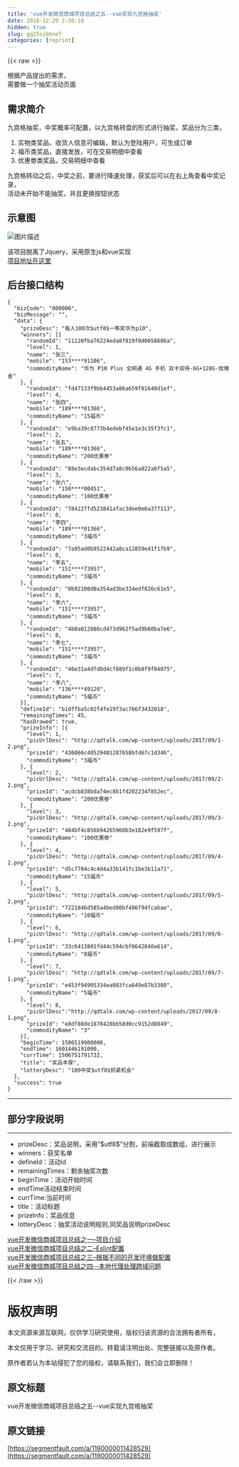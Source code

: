 ```yaml
---
title: 'vue开发微信商城项目总结之五--vue实现九宫格抽奖' 
date: 2018-12-29 2:30:10
hidden: true
slug: gq15sibhnef
categories: [reprint]
---
```


{{< raw >}}

                    
<p>根据产品提出的需求，<br>需要做一个抽奖活动页面</p>
<h2 id="articleHeader0">需求简介</h2>
<p>九宫格抽奖，中奖概率可配置，以九宫格转盘的形式进行抽奖，奖品分为三类，</p>
<ol>
<li>实物类奖品，收货人信息可编辑，默认为登陆用户，可生成订单</li>
<li>福币类奖品，直接发放，可在交易明细中查看</li>
<li>优惠劵类奖品，交易明细中查看</li>
</ol>
<p>九宫格转动之后，中奖之前，要进行降速处理，获奖后可以在右上角查看中奖记录，<br>活动未开始不能抽奖，并且更换按钮状态</p>
<h2 id="articleHeader1">示意图</h2>
<p><span class="img-wrap"><img data-src="/img/bVV7cE?w=417&amp;h=736" src="https://static.alili.tech/img/bVV7cE?w=417&amp;h=736" alt="图片描述" title="图片描述" style="cursor: pointer; display: inline;"></span></p>
<p>该项目脱离了Jquery，采用原生js和vue实现<br><a href="https://github.com/moshanghan/vue-mo-cli" rel="nofollow noreferrer" target="_blank">项目地址在这里</a></p>
<h2 id="articleHeader2">后台接口结构</h2>
<div class="widget-codetool" style="display:none;">
      <div class="widget-codetool--inner">
      <span class="selectCode code-tool" data-toggle="tooltip" data-placement="top" title="" data-original-title="全选"></span>
      <span type="button" class="copyCode code-tool" data-toggle="tooltip" data-placement="top" data-clipboard-text="{
  &quot;bizCode&quot;: &quot;000000&quot;,
  &quot;bizMessage&quot;: &quot;&quot;,
  &quot;data&quot;: {
    &quot;prizeDesc&quot;: &quot;每人100次$utf8$一等奖华为p10&quot;,
    &quot;winners&quot;: [{
      &quot;randomId&quot;: &quot;11120fba76224eda8f819f0d0058606a&quot;,
      &quot;level&quot;: 1,
      &quot;name&quot;: &quot;张三&quot;,
      &quot;mobile&quot;: &quot;153****91106&quot;,
      &quot;commodityName&quot;: &quot;华为 P10 Plus 全网通 4G 手机 双卡双待-6G+128G-玫瑰金&quot;
    }, {
      &quot;randomId&quot;: &quot;fd47133f9bb4453a86a659f81640d1ef&quot;,
      &quot;level&quot;: 4,
      &quot;name&quot;: &quot;张四&quot;,
      &quot;mobile&quot;: &quot;189****01366&quot;,
      &quot;commodityName&quot;: &quot;15福币&quot;
    }, {
      &quot;randomId&quot;: &quot;e9ba39c8773b4edebf45e1e3c35f3fc1&quot;,
      &quot;level&quot;: 2,
      &quot;name&quot;: &quot;张五&quot;,
      &quot;mobile&quot;: &quot;189****01366&quot;,
      &quot;commodityName&quot;: &quot;200优惠券&quot;
    }, {
      &quot;randomId&quot;: &quot;88e3ecdabc354d7a8c0b56a822a6f5a5&quot;,
      &quot;level&quot;: 3,
      &quot;name&quot;: &quot;张六&quot;,
      &quot;mobile&quot;: &quot;150****00451&quot;,
      &quot;commodityName&quot;: &quot;100优惠券&quot;
    }, {
      &quot;randomId&quot;: &quot;784227fd523841afac3dee0e6a377113&quot;,
      &quot;level&quot;: 8,
      &quot;name&quot;: &quot;李四&quot;,
      &quot;mobile&quot;: &quot;189****01366&quot;,
      &quot;commodityName&quot;: &quot;3福币&quot;
    }, {
      &quot;randomId&quot;: &quot;7a95ad0b9522442a8ca12859e41f1fb9&quot;,
      &quot;level&quot;: 8,
      &quot;name&quot;: &quot;李五&quot;,
      &quot;mobile&quot;: &quot;151****73957&quot;,
      &quot;commodityName&quot;: &quot;3福币&quot;
    }, {
      &quot;randomId&quot;: &quot;0b92100d0a354ad3be334edf826c61e5&quot;,
      &quot;level&quot;: 8,
      &quot;name&quot;: &quot;李六&quot;,
      &quot;mobile&quot;: &quot;151****73957&quot;,
      &quot;commodityName&quot;: &quot;3福币&quot;
    }, {
      &quot;randomId&quot;: &quot;4b0a012886cd473d962f5ad9b60ba7e6&quot;,
      &quot;level&quot;: 8,
      &quot;name&quot;: &quot;李七&quot;,
      &quot;mobile&quot;: &quot;151****73957&quot;,
      &quot;commodityName&quot;: &quot;3福币&quot;
    }, {
      &quot;randomId&quot;: &quot;46e31a4dfd0d4cf889f1c0b8f9f04075&quot;,
      &quot;level&quot;: 7,
      &quot;name&quot;: &quot;李八&quot;,
      &quot;mobile&quot;: &quot;136****49120&quot;,
      &quot;commodityName&quot;: &quot;5福币&quot;
    }],
    &quot;defineId&quot;: &quot;b1dffba5c02f4fe19f3ac766f3432018&quot;,
    &quot;remainingTimes&quot;: 45,
    &quot;hasDrawed&quot;: true,
    &quot;prizeInfo&quot;: [{
      &quot;level&quot;: 1,
      &quot;picUrlDesc&quot;: &quot;http://qdtalk.com/wp-content/uploads/2017/09/1-2.png&quot;,
      &quot;prizeId&quot;: &quot;436066c40529401287658bfd67c1d346&quot;,
      &quot;commodityName&quot;: &quot;3福币&quot;
    }, {
      &quot;level&quot;: 2,
      &quot;picUrlDesc&quot;: &quot;http://qdtalk.com/wp-content/uploads/2017/09/2-2.png&quot;,
      &quot;prizeId&quot;: &quot;acdcb838bda74ec8b1fd202234f852ec&quot;,
      &quot;commodityName&quot;: &quot;200优惠劵&quot;
    }, {
      &quot;level&quot;: 3,
      &quot;picUrlDesc&quot;: &quot;http://qdtalk.com/wp-content/uploads/2017/09/3-2.png&quot;,
      &quot;prizeId&quot;: &quot;484bf4c856b94265960b3e182e9f597f&quot;,
      &quot;commodityName&quot;: &quot;100优惠劵&quot;
    }, {
      &quot;level&quot;: 4,
      &quot;picUrlDesc&quot;: &quot;http://qdtalk.com/wp-content/uploads/2017/09/4-2.png&quot;,
      &quot;prizeId&quot;: &quot;d5c7784c4c4d4a33b141fc1be3b11a71&quot;,
      &quot;commodityName&quot;: &quot;15福币&quot;
    }, {
      &quot;level&quot;: 5,
      &quot;picUrlDesc&quot;: &quot;http://qdtalk.com/wp-content/uploads/2017/09/5-2.png&quot;,
      &quot;prizeId&quot;: &quot;7221846d585a4bed80bf486f94fcabae&quot;,
      &quot;commodityName&quot;: &quot;10福币&quot;
    }, {
      &quot;level&quot;: 6,
      &quot;picUrlDesc&quot;: &quot;http://qdtalk.com/wp-content/uploads/2017/09/6-1.png&quot;,
      &quot;prizeId&quot;: &quot;33c6413801fd44c594cbf6642840a614&quot;,
      &quot;commodityName&quot;: &quot;8福币&quot;
    }, {
      &quot;level&quot;: 7,
      &quot;picUrlDesc&quot;: &quot;http://qdtalk.com/wp-content/uploads/2017/09/7-1.png&quot;,
      &quot;prizeId&quot;: &quot;e453f94905334ea083fca649e87b3308&quot;,
      &quot;commodityName&quot;: &quot;5福币&quot;
    }, {
      &quot;level&quot;: 8,
      &quot;picUrlDesc&quot;:&quot;http://qdtalk.com/wp-content/uploads/2017/09/8-1.png&quot;,
      &quot;prizeId&quot;: &quot;e8df88de1878428bb58d0cc9152d8849&quot;,
      &quot;commodityName&quot;: &quot;3&quot;
    }],
    &quot;beginTime&quot;: 1506519900000,
    &quot;endTime&quot;: 1601446191000,
    &quot;currTime&quot;: 1506751791732,
    &quot;title&quot;: &quot;奖品丰厚&quot;,
    &quot;lotteryDesc&quot;: &quot;100中奖$utf8$抓紧机会&quot;
  },
  &quot;success&quot;: true
}
" title="" data-original-title="复制"></span>
      <span type="button" class="saveToNote code-tool" data-toggle="tooltip" data-placement="top" title="" data-original-title="放进笔记"></span>
      </div>
      </div><pre class="hljs json"><code>{
  <span class="hljs-attr">"bizCode"</span>: <span class="hljs-string">"000000"</span>,
  <span class="hljs-attr">"bizMessage"</span>: <span class="hljs-string">""</span>,
  <span class="hljs-attr">"data"</span>: {
    <span class="hljs-attr">"prizeDesc"</span>: <span class="hljs-string">"每人100次$utf8$一等奖华为p10"</span>,
    <span class="hljs-attr">"winners"</span>: [{
      <span class="hljs-attr">"randomId"</span>: <span class="hljs-string">"11120fba76224eda8f819f0d0058606a"</span>,
      <span class="hljs-attr">"level"</span>: <span class="hljs-number">1</span>,
      <span class="hljs-attr">"name"</span>: <span class="hljs-string">"张三"</span>,
      <span class="hljs-attr">"mobile"</span>: <span class="hljs-string">"153****91106"</span>,
      <span class="hljs-attr">"commodityName"</span>: <span class="hljs-string">"华为 P10 Plus 全网通 4G 手机 双卡双待-6G+128G-玫瑰金"</span>
    }, {
      <span class="hljs-attr">"randomId"</span>: <span class="hljs-string">"fd47133f9bb4453a86a659f81640d1ef"</span>,
      <span class="hljs-attr">"level"</span>: <span class="hljs-number">4</span>,
      <span class="hljs-attr">"name"</span>: <span class="hljs-string">"张四"</span>,
      <span class="hljs-attr">"mobile"</span>: <span class="hljs-string">"189****01366"</span>,
      <span class="hljs-attr">"commodityName"</span>: <span class="hljs-string">"15福币"</span>
    }, {
      <span class="hljs-attr">"randomId"</span>: <span class="hljs-string">"e9ba39c8773b4edebf45e1e3c35f3fc1"</span>,
      <span class="hljs-attr">"level"</span>: <span class="hljs-number">2</span>,
      <span class="hljs-attr">"name"</span>: <span class="hljs-string">"张五"</span>,
      <span class="hljs-attr">"mobile"</span>: <span class="hljs-string">"189****01366"</span>,
      <span class="hljs-attr">"commodityName"</span>: <span class="hljs-string">"200优惠券"</span>
    }, {
      <span class="hljs-attr">"randomId"</span>: <span class="hljs-string">"88e3ecdabc354d7a8c0b56a822a6f5a5"</span>,
      <span class="hljs-attr">"level"</span>: <span class="hljs-number">3</span>,
      <span class="hljs-attr">"name"</span>: <span class="hljs-string">"张六"</span>,
      <span class="hljs-attr">"mobile"</span>: <span class="hljs-string">"150****00451"</span>,
      <span class="hljs-attr">"commodityName"</span>: <span class="hljs-string">"100优惠券"</span>
    }, {
      <span class="hljs-attr">"randomId"</span>: <span class="hljs-string">"784227fd523841afac3dee0e6a377113"</span>,
      <span class="hljs-attr">"level"</span>: <span class="hljs-number">8</span>,
      <span class="hljs-attr">"name"</span>: <span class="hljs-string">"李四"</span>,
      <span class="hljs-attr">"mobile"</span>: <span class="hljs-string">"189****01366"</span>,
      <span class="hljs-attr">"commodityName"</span>: <span class="hljs-string">"3福币"</span>
    }, {
      <span class="hljs-attr">"randomId"</span>: <span class="hljs-string">"7a95ad0b9522442a8ca12859e41f1fb9"</span>,
      <span class="hljs-attr">"level"</span>: <span class="hljs-number">8</span>,
      <span class="hljs-attr">"name"</span>: <span class="hljs-string">"李五"</span>,
      <span class="hljs-attr">"mobile"</span>: <span class="hljs-string">"151****73957"</span>,
      <span class="hljs-attr">"commodityName"</span>: <span class="hljs-string">"3福币"</span>
    }, {
      <span class="hljs-attr">"randomId"</span>: <span class="hljs-string">"0b92100d0a354ad3be334edf826c61e5"</span>,
      <span class="hljs-attr">"level"</span>: <span class="hljs-number">8</span>,
      <span class="hljs-attr">"name"</span>: <span class="hljs-string">"李六"</span>,
      <span class="hljs-attr">"mobile"</span>: <span class="hljs-string">"151****73957"</span>,
      <span class="hljs-attr">"commodityName"</span>: <span class="hljs-string">"3福币"</span>
    }, {
      <span class="hljs-attr">"randomId"</span>: <span class="hljs-string">"4b0a012886cd473d962f5ad9b60ba7e6"</span>,
      <span class="hljs-attr">"level"</span>: <span class="hljs-number">8</span>,
      <span class="hljs-attr">"name"</span>: <span class="hljs-string">"李七"</span>,
      <span class="hljs-attr">"mobile"</span>: <span class="hljs-string">"151****73957"</span>,
      <span class="hljs-attr">"commodityName"</span>: <span class="hljs-string">"3福币"</span>
    }, {
      <span class="hljs-attr">"randomId"</span>: <span class="hljs-string">"46e31a4dfd0d4cf889f1c0b8f9f04075"</span>,
      <span class="hljs-attr">"level"</span>: <span class="hljs-number">7</span>,
      <span class="hljs-attr">"name"</span>: <span class="hljs-string">"李八"</span>,
      <span class="hljs-attr">"mobile"</span>: <span class="hljs-string">"136****49120"</span>,
      <span class="hljs-attr">"commodityName"</span>: <span class="hljs-string">"5福币"</span>
    }],
    <span class="hljs-attr">"defineId"</span>: <span class="hljs-string">"b1dffba5c02f4fe19f3ac766f3432018"</span>,
    <span class="hljs-attr">"remainingTimes"</span>: <span class="hljs-number">45</span>,
    <span class="hljs-attr">"hasDrawed"</span>: <span class="hljs-literal">true</span>,
    <span class="hljs-attr">"prizeInfo"</span>: [{
      <span class="hljs-attr">"level"</span>: <span class="hljs-number">1</span>,
      <span class="hljs-attr">"picUrlDesc"</span>: <span class="hljs-string">"http://qdtalk.com/wp-content/uploads/2017/09/1-2.png"</span>,
      <span class="hljs-attr">"prizeId"</span>: <span class="hljs-string">"436066c40529401287658bfd67c1d346"</span>,
      <span class="hljs-attr">"commodityName"</span>: <span class="hljs-string">"3福币"</span>
    }, {
      <span class="hljs-attr">"level"</span>: <span class="hljs-number">2</span>,
      <span class="hljs-attr">"picUrlDesc"</span>: <span class="hljs-string">"http://qdtalk.com/wp-content/uploads/2017/09/2-2.png"</span>,
      <span class="hljs-attr">"prizeId"</span>: <span class="hljs-string">"acdcb838bda74ec8b1fd202234f852ec"</span>,
      <span class="hljs-attr">"commodityName"</span>: <span class="hljs-string">"200优惠劵"</span>
    }, {
      <span class="hljs-attr">"level"</span>: <span class="hljs-number">3</span>,
      <span class="hljs-attr">"picUrlDesc"</span>: <span class="hljs-string">"http://qdtalk.com/wp-content/uploads/2017/09/3-2.png"</span>,
      <span class="hljs-attr">"prizeId"</span>: <span class="hljs-string">"484bf4c856b94265960b3e182e9f597f"</span>,
      <span class="hljs-attr">"commodityName"</span>: <span class="hljs-string">"100优惠劵"</span>
    }, {
      <span class="hljs-attr">"level"</span>: <span class="hljs-number">4</span>,
      <span class="hljs-attr">"picUrlDesc"</span>: <span class="hljs-string">"http://qdtalk.com/wp-content/uploads/2017/09/4-2.png"</span>,
      <span class="hljs-attr">"prizeId"</span>: <span class="hljs-string">"d5c7784c4c4d4a33b141fc1be3b11a71"</span>,
      <span class="hljs-attr">"commodityName"</span>: <span class="hljs-string">"15福币"</span>
    }, {
      <span class="hljs-attr">"level"</span>: <span class="hljs-number">5</span>,
      <span class="hljs-attr">"picUrlDesc"</span>: <span class="hljs-string">"http://qdtalk.com/wp-content/uploads/2017/09/5-2.png"</span>,
      <span class="hljs-attr">"prizeId"</span>: <span class="hljs-string">"7221846d585a4bed80bf486f94fcabae"</span>,
      <span class="hljs-attr">"commodityName"</span>: <span class="hljs-string">"10福币"</span>
    }, {
      <span class="hljs-attr">"level"</span>: <span class="hljs-number">6</span>,
      <span class="hljs-attr">"picUrlDesc"</span>: <span class="hljs-string">"http://qdtalk.com/wp-content/uploads/2017/09/6-1.png"</span>,
      <span class="hljs-attr">"prizeId"</span>: <span class="hljs-string">"33c6413801fd44c594cbf6642840a614"</span>,
      <span class="hljs-attr">"commodityName"</span>: <span class="hljs-string">"8福币"</span>
    }, {
      <span class="hljs-attr">"level"</span>: <span class="hljs-number">7</span>,
      <span class="hljs-attr">"picUrlDesc"</span>: <span class="hljs-string">"http://qdtalk.com/wp-content/uploads/2017/09/7-1.png"</span>,
      <span class="hljs-attr">"prizeId"</span>: <span class="hljs-string">"e453f94905334ea083fca649e87b3308"</span>,
      <span class="hljs-attr">"commodityName"</span>: <span class="hljs-string">"5福币"</span>
    }, {
      <span class="hljs-attr">"level"</span>: <span class="hljs-number">8</span>,
      <span class="hljs-attr">"picUrlDesc"</span>:<span class="hljs-string">"http://qdtalk.com/wp-content/uploads/2017/09/8-1.png"</span>,
      <span class="hljs-attr">"prizeId"</span>: <span class="hljs-string">"e8df88de1878428bb58d0cc9152d8849"</span>,
      <span class="hljs-attr">"commodityName"</span>: <span class="hljs-string">"3"</span>
    }],
    <span class="hljs-attr">"beginTime"</span>: <span class="hljs-number">1506519900000</span>,
    <span class="hljs-attr">"endTime"</span>: <span class="hljs-number">1601446191000</span>,
    <span class="hljs-attr">"currTime"</span>: <span class="hljs-number">1506751791732</span>,
    <span class="hljs-attr">"title"</span>: <span class="hljs-string">"奖品丰厚"</span>,
    <span class="hljs-attr">"lotteryDesc"</span>: <span class="hljs-string">"100中奖$utf8$抓紧机会"</span>
  },
  <span class="hljs-attr">"success"</span>: <span class="hljs-literal">true</span>
}
</code></pre>
<hr>
<h2 id="articleHeader3">部分字段说明</h2>
<hr>
<ul>
<li>prizeDesc：奖品说明，采用“$utf8$”分割，前端截取成数组，进行展示</li>
<li>winners：获奖名单</li>
<li>defineId：活动id</li>
<li>remainingTimes：剩余抽奖次数</li>
<li>beginTime：活动开始时间</li>
<li>endTime活动结束时间</li>
<li>currTime:当前时间</li>
<li>title：活动标题</li>
<li>prizeInfo：奖品信息</li>
<li>lotteryDesc：抽奖活动说明规则,同奖品说明prizeDesc</li>
</ul>
<p><a href="http://qdtalk.com/2017/09/12/vue%E5%BC%80%E5%8F%91%E5%BE%AE%E4%BF%A1%E5%95%86%E5%9F%8E%E9%A1%B9%E7%9B%AE%E6%80%BB%E7%BB%93/" rel="nofollow noreferrer" target="_blank">vue开发微信商城项目总结之一–项目介绍</a><br><a href="http://qdtalk.com/2017/09/11/eslint%E9%85%8D%E7%BD%AE/" rel="nofollow noreferrer" target="_blank">vue开发微信商城项目总结之二–Eslint配置</a><br><a href="https://segmentfault.com/a/1190000011239110">vue开发微信商城项目总结之三–根据不同的开发环境做配置</a><br><a href="https://segmentfault.com/a/1190000011297629" target="_blank">vue开发微信商城项目总结之四--本地代理处理跨域问题</a></p>

                
{{< /raw >}}

# 版权声明
本文资源来源互联网，仅供学习研究使用，版权归该资源的合法拥有者所有，

本文仅用于学习、研究和交流目的。转载请注明出处、完整链接以及原作者。

原作者若认为本站侵犯了您的版权，请联系我们，我们会立即删除！

## 原文标题
vue开发微信商城项目总结之五--vue实现九宫格抽奖

## 原文链接
[https://segmentfault.com/a/1190000011428529](https://segmentfault.com/a/1190000011428529)

